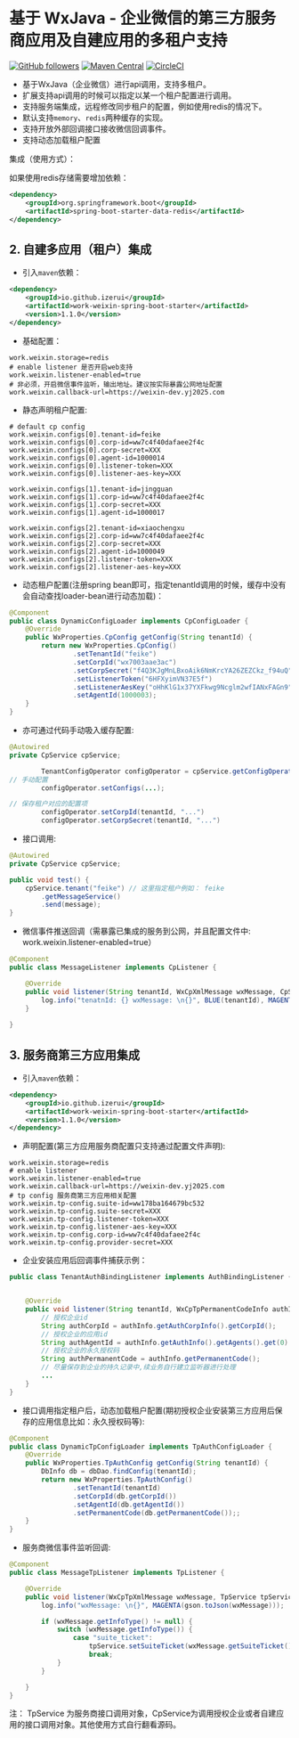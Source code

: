# 基于 WxJava - 企业微信的第三方服务商应用及自建应用的多租户支持

[![GitHub followers](https://img.shields.io/github/followers/izerui?style=social)](https://github.com/izerui?tab=followers)
[![Maven Central](https://img.shields.io/maven-central/v/io.github.izerui/work-weixin-spring-boot-starter)](https://mvnrepository.com/artifact/io.github.izerui/work-weixin-spring-boot-starter)
[![CircleCI](https://circleci.com/gh/izerui/work-weixin-spring-boot/tree/master.svg?style=svg)](https://circleci.com/gh/izerui/work-weixin-spring-boot/tree/master)

* 基于WxJava（企业微信）进行api调用，支持多租户。
* 扩展支持api调用的时候可以指定以某一个租户配置进行调用。
* 支持服务端集成，远程修改同步租户的配置，例如使用redis的情况下。
* 默认支持`memory`、`redis`两种缓存的实现。
* 支持开放外部回调接口接收微信回调事件。
* 支持动态加载租户配置

集成（使用方式）：

如果使用redis存储需要增加依赖：
```xml
<dependency>
    <groupId>org.springframework.boot</groupId>
    <artifactId>spring-boot-starter-data-redis</artifactId>
</dependency>
```

## 2. 自建多应用（租户）集成
* 引入`maven`依赖：
```xml
<dependency>
    <groupId>io.github.izerui</groupId>
    <artifactId>work-weixin-spring-boot-starter</artifactId>
    <version>1.1.0</version>
</dependency>
```
* 基础配置：
```properties
work.weixin.storage=redis
# enable listener 是否开启web支持
work.weixin.listener-enabled=true
# 非必须，开启微信事件监听，输出地址。建议按实际暴露公网地址配置
work.weixin.callback-url=https://weixin-dev.yj2025.com
```
* 静态声明租户配置:
```properties
# default cp config
work.weixin.configs[0].tenant-id=feike
work.weixin.configs[0].corp-id=ww7c4f40dafaee2f4c
work.weixin.configs[0].corp-secret=XXX
work.weixin.configs[0].agent-id=1000014
work.weixin.configs[0].listener-token=XXX
work.weixin.configs[0].listener-aes-key=XXX

work.weixin.configs[1].tenant-id=jingguan
work.weixin.configs[1].corp-id=ww7c4f40dafaee2f4c
work.weixin.configs[1].corp-secret=XXX
work.weixin.configs[1].agent-id=1000017

work.weixin.configs[2].tenant-id=xiaochengxu
work.weixin.configs[2].corp-id=ww7c4f40dafaee2f4c
work.weixin.configs[2].corp-secret=XXX
work.weixin.configs[2].agent-id=1000049
work.weixin.configs[2].listener-token=XXX
work.weixin.configs[2].listener-aes-key=XXX
```

* 动态租户配置(注册spring bean即可，指定tenantId调用的时候，缓存中没有会自动查找loader-bean进行动态加载)：
```java
@Component
public class DynamicConfigLoader implements CpConfigLoader {
    @Override
    public WxProperties.CpConfig getConfig(String tenantId) {
        return new WxProperties.CpConfig()
                .setTenantId("feike")
                .setCorpId("wx7003aae3ac")
                .setCorpSecret("f4Q3KJgMnLBxoAik6NmKrcYA26ZEZCkz_f94uQ")
                .setListenerToken("6HFXyimVN37E5f")
                .setListenerAesKey("oHhKlG1x37YXFkwg9Ncglm2wfIANxFAGn9")
                .setAgentId(1000003);
    }
}
```

* 亦可通过代码手动吸入缓存配置:
```java
@Autowired
private CpService cpService;

        TenantConfigOperator configOperator = cpService.getConfigOperator();
// 手动配置
        configOperator.setConfigs(...);

// 保存租户对应的配置项
        configOperator.setCorpId(tenantId, "...")
        configOperator.setCorpSecret(tenantId, "...")
```

* 接口调用:
```java
@Autowired
private CpService cpService;

public void test() {
    cpService.tenant("feike") // 这里指定租户例如： feike
        .getMessageService()
        .send(message);    
}
```

* 微信事件推送回调（需暴露已集成的服务到公网，并且配置文件中: work.weixin.listener-enabled=true）
```java
@Component
public class MessageListener implements CpListener {

    @Override
    public void listener(String tenantId, WxCpXmlMessage wxMessage, CpService wxCpService) {
        log.info("tenatnId: {} wxMessage: \n{}", BLUE(tenantId), MAGENTA(gson.toJson(wxMessage)));
    }
    
}
```

## 3. 服务商第三方应用集成
* 引入`maven`依赖：
```xml
<dependency>
    <groupId>io.github.izerui</groupId>
    <artifactId>work-weixin-spring-boot-starter</artifactId>
    <version>1.1.0</version>
</dependency>
```
* 声明配置(第三方应用服务商配置只支持通过配置文件声明):
```properties
work.weixin.storage=redis
# enable listener
work.weixin.listener-enabled=true
work.weixin.callback-url=https://weixin-dev.yj2025.com
# tp config 服务商第三方应用相关配置
work.weixin.tp-config.suite-id=ww178ba164679bc532
work.weixin.tp-config.suite-secret=XXX
work.weixin.tp-config.listener-token=XXX
work.weixin.tp-config.listener-aes-key=XXX
work.weixin.tp-config.corp-id=ww7c4f40dafaee2f4c
work.weixin.tp-config.provider-secret=XXX
```
* 企业安装应用后回调事件捕获示例：
```java
public class TenantAuthBindingListener implements AuthBindingListener {


    @Override
    public void listener(String tenantId, WxCpTpPermanentCodeInfo authInfo) {
        // 授权企业id
        String authCorpId = authInfo.getAuthCorpInfo().getCorpId();
        // 授权企业的应用id
        String authAgentId = authInfo.getAuthInfo().getAgents().get(0).getAgentId();
        // 授权企业的永久授权码
        String authPermanentCode = authInfo.getPermanentCode();
        // 尽量保存到企业的持久记录中,续业务自行建立监听器进行处理
        ...
    }
}
```

* 接口调用指定租户后，动态加载租户配置(期初授权企业安装第三方应用后保存的应用信息比如：永久授权码等):
```java
@Component
public class DynamicTpConfigLoader implements TpAuthConfigLoader {
    @Override
    public WxProperties.TpAuthConfig getConfig(String tenantId) {
        DbInfo db = dbDao.findConfig(tenantId);
        return new WxProperties.TpAuthConfig()
                .setTenantId(tenantId)
                .setCorpId(db.getCorpId())
                .setAgentId(db.getAgentId())
                .setPermanentCode(db.getPermanentCode());;
    }
}
```
* 服务商微信事件监听回调:
```java
@Component
public class MessageTpListener implements TpListener {

    @Override
    public void listener(WxCpTpXmlMessage wxMessage, TpService tpService) {
        log.info("wxMessage: \n{}", MAGENTA(gson.toJson(wxMessage)));

        if (wxMessage.getInfoType() != null) {
            switch (wxMessage.getInfoType()) {
                case "suite_ticket":
                    tpService.setSuiteTicket(wxMessage.getSuiteTicket(), properties.getTpConfig().getSuiteTicketExpiresTime());
                    break;
            }
        }

    }
}
```

注： TpService 为服务商接口调用对象，CpService为调用授权企业或者自建应用的接口调用对象。其他使用方式自行翻看源码。